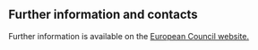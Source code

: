 ##  Further information and contacts

Further information is available on the [ European Council website.
](http://www.consilium.europa.eu/en/european-council/)
